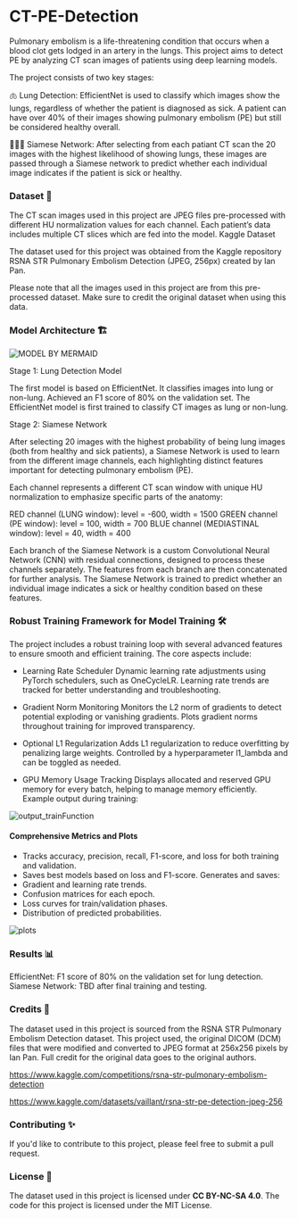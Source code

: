 # CT-PE-Detection
Pulmonary embolism is a life-threatening condition that occurs when a blood clot gets lodged in an artery in the lungs. This project aims to detect PE by analyzing CT scan images of patients using deep learning models.

The project consists of two key stages:

  🫁 Lung Detection: EfficientNet is used to classify which images show the lungs, regardless of whether the patient is diagnosed as sick. A patient can have over 40% of their images showing pulmonary embolism (PE) but still be considered healthy overall.

  🤖🤖🤖 Siamese Network: After selecting from each patiant CT scan the 20 images with the highest likelihood of showing lungs, these images are passed through a Siamese network to predict whether each individual image indicates if the patient is sick or healthy.
  

### Dataset 📂

The CT scan images used in this project are JPEG files pre-processed with different HU normalization values for each channel. Each patient’s data includes multiple CT slices which are fed into the model.
Kaggle Dataset

The dataset used for this project was obtained from the Kaggle repository RSNA STR Pulmonary Embolism Detection (JPEG, 256px) created by Ian Pan.

Please note that all the images used in this project are from this pre-processed dataset. Make sure to credit the original dataset when using this data.

### Model Architecture 🏗️

![MODEL BY MERMAID](https://github.com/user-attachments/assets/b9e15740-5747-4551-aa54-4064b2f7b805)

Stage 1: Lung Detection Model

The first model is based on EfficientNet.
It classifies images into lung or non-lung.
Achieved an F1 score of 80% on the validation set.
The EfficientNet model is first trained to classify CT images as lung or non-lung.

Stage 2: Siamese Network

After selecting 20 images with the highest probability of being lung images (both from healthy and sick patients), a Siamese Network is used to learn from the different image channels, each highlighting distinct features important for detecting pulmonary embolism (PE).

Each channel represents a different CT scan window with unique HU normalization to emphasize specific parts of the anatomy:

RED channel (LUNG window): level = -600, width = 1500
GREEN channel (PE window): level = 100, width = 700
BLUE channel (MEDIASTINAL window): level = 40, width = 400

Each branch of the Siamese Network is a custom Convolutional Neural Network (CNN) with residual connections, designed to process these channels separately. The features from each branch are then concatenated for further analysis. The Siamese Network is trained to predict whether an individual image indicates a sick or healthy condition based on these features.

### Robust Training Framework for Model Training 🛠️

The project includes a robust training loop with several advanced features to ensure smooth and efficient training. The core aspects include:

- Learning Rate Scheduler
Dynamic learning rate adjustments using PyTorch schedulers, such as OneCycleLR.
Learning rate trends are tracked for better understanding and troubleshooting.

- Gradient Norm Monitoring
Monitors the L2 norm of gradients to detect potential exploding or vanishing gradients.
Plots gradient norms throughout training for improved transparency.

- Optional L1 Regularization
Adds L1 regularization to reduce overfitting by penalizing large weights.
Controlled by a hyperparameter l1_lambda and can be toggled as needed.

- GPU Memory Usage Tracking
Displays allocated and reserved GPU memory for every batch, helping to manage memory efficiently.
Example output during training:
        
![output_trainFunction](https://github.com/user-attachments/assets/047f3bfb-a57f-4470-b8f6-5af36c083724)


#### Comprehensive Metrics and Plots

- Tracks accuracy, precision, recall, F1-score, and loss for both training and validation.
- Saves best models based on loss and F1-score.
Generates and saves:
- Gradient and learning rate trends.
- Confusion matrices for each epoch.
- Loss curves for train/validation phases.
- Distribution of predicted probabilities.

![plots](https://github.com/user-attachments/assets/dd155952-fb62-40e1-bde8-5c5644319142)

        
### Results 📊

EfficientNet: F1 score of 80% on the validation set for lung detection.
Siamese Network: TBD after final training and testing.


### Credits 🙌

The dataset used in this project is sourced from the RSNA STR Pulmonary Embolism Detection dataset. This project used, the original DICOM (DCM) files that were modified and converted to JPEG format at 256x256 pixels by Ian Pan. Full credit for the original data goes to the original authors.


https://www.kaggle.com/competitions/rsna-str-pulmonary-embolism-detection

https://www.kaggle.com/datasets/vaillant/rsna-str-pe-detection-jpeg-256

### Contributing ✨

If you'd like to contribute to this project, please feel free to submit a pull request.

### License 📜

The dataset used in this project is licensed under **CC BY-NC-SA 4.0**. The code for this project is licensed under the MIT License.
